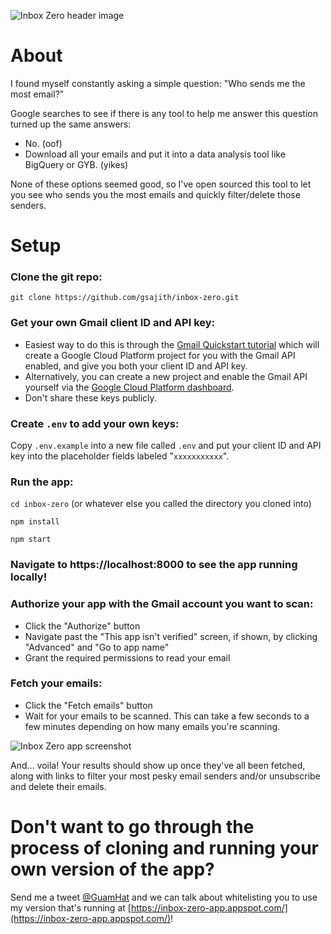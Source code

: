 ![Inbox Zero header image](https://i.imgur.com/r2O8l3T.png "Inbox Zero header image")

# About

I found myself constantly asking a simple question: "Who sends me the most email?"

Google searches to see if there is any tool to help me answer this question turned up the same answers:

- No. (oof)
- Download all your emails and put it into a data analysis tool like BigQuery or GYB. (yikes)

None of these options seemed good, so I've open sourced this tool to let you see who sends you the most emails and quickly filter/delete those senders.

# Setup

### Clone the git repo:
```git clone https://github.com/gsajith/inbox-zero.git```

### Get your own Gmail client ID and API key:
- Easiest way to do this is through the [Gmail Quickstart tutorial](https://developers.google.com/gmail/api/quickstart/js) which will create a Google Cloud Platform project for you with the Gmail API enabled, and give you both your client ID and API key.
- Alternatively, you can create a new project and enable the Gmail API yourself via the [Google Cloud Platform dashboard](https://console.cloud.google.com/home/dashboard).
- Don't share these keys publicly.

### Create `.env` to add your own keys:
Copy `.env.example` into a new file called `.env` and put your client ID and API key into the placeholder fields labeled "`xxxxxxxxxxx`".

### Run the app:
`cd inbox-zero` (or whatever else you called the directory you cloned into)

`npm install`

`npm start`

### Navigate to https://localhost:8000 to see the app running locally!

### Authorize your app with the Gmail account you want to scan:
- Click the "Authorize" button
- Navigate past the "This app isn't verified" screen, if shown, by clicking "Advanced" and "Go to app name"
- Grant the required permissions to read your email

### Fetch your emails:
- Click the "Fetch emails" button
- Wait for your emails to be scanned. This can take a few seconds to a few minutes depending on how many emails you're scanning.

![Inbox Zero app screenshot](https://i.imgur.com/jZwCnEp.png)

And… voila! Your results should show up once they've all been fetched, along with links to filter your most pesky email senders and/or unsubscribe and delete their emails.


# Don't want to go through the process of cloning and running your own version of the app?

Send me a tweet [@GuamHat](https://twitter.com/GuamHat) and we can talk about whitelisting you to use my version that's running at [https://inbox-zero-app.appspot.com/](https://inbox-zero-app.appspot.com/)!
